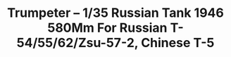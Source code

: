 ---
layout: product
title: "Trumpeter – 1/35 Russian Tank 1946 580Mm For Russian T-54/55/62/Zsu-57-2, Chinese T-5"
price: "1900" 
desc: "N/A"
img_path: "/assets/img/TRU02035.jpg"
brand: "N/A"
available: false
special_offer: false
new: false
soon: false
cat: "010000"
subcat: "013400"
subsubcat: "0N/A"
sifra: "TRU02035"
---